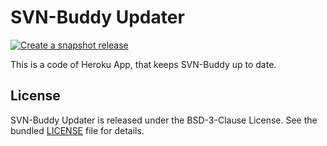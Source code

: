 # SVN-Buddy Updater

[![Create a snapshot release](https://github.com/console-helpers/svn-buddy-updater/actions/workflows/snapshot_create.yml/badge.svg)](https://github.com/console-helpers/svn-buddy-updater/actions/workflows/snapshot_create.yml)

This is a code of Heroku App, that keeps SVN-Buddy up to date.

## License

SVN-Buddy Updater is released under the BSD-3-Clause License. See the bundled [LICENSE](LICENSE) file for details.
